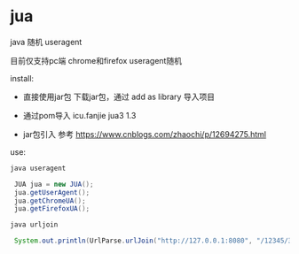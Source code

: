 # jua
java 随机 useragent

目前仅支持pc端 chrome和firefox useragent随机

install:
- 直接使用jar包
  下载jar包，通过 add as library 导入项目

- 通过pom导入
    <dependency>
        <groupId>icu.fanjie</groupId>
        <artifactId>jua3</artifactId>
        <version>1.3</version>
    </dependency>
    
- jar包引入
  参考 https://www.cnblogs.com/zhaochi/p/12694275.html

use:
~~~ java  
java useragent

 JUA jua = new JUA();
 jua.getUserAgent();
 jua.getChromeUA();
 jua.getFirefoxUA();

java urljoin

 System.out.println(UrlParse.urlJoin("http://127.0.0.1:8080", "/12345/3423/443"));
